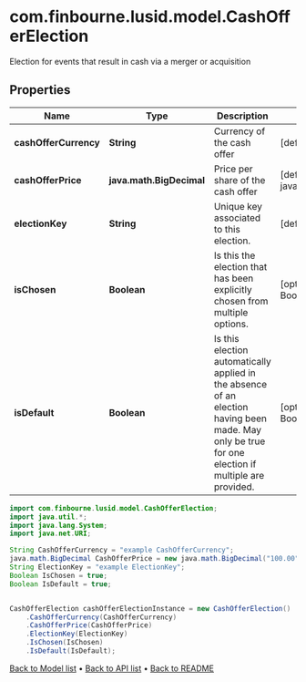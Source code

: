 # com.finbourne.lusid.model.CashOfferElection
Election for events that result in cash via a merger or acquisition

## Properties

Name | Type | Description | Notes
------------ | ------------- | ------------- | -------------
**cashOfferCurrency** | **String** | Currency of the cash offer | [default to String]
**cashOfferPrice** | **java.math.BigDecimal** | Price per share of the cash offer | [default to java.math.BigDecimal]
**electionKey** | **String** | Unique key associated to this election. | [default to String]
**isChosen** | **Boolean** | Is this the election that has been explicitly chosen from multiple options. | [optional] [default to Boolean]
**isDefault** | **Boolean** | Is this election automatically applied in the absence of an election having been made.  May only be true for one election if multiple are provided. | [optional] [default to Boolean]

```java
import com.finbourne.lusid.model.CashOfferElection;
import java.util.*;
import java.lang.System;
import java.net.URI;

String CashOfferCurrency = "example CashOfferCurrency";
java.math.BigDecimal CashOfferPrice = new java.math.BigDecimal("100.00");
String ElectionKey = "example ElectionKey";
Boolean IsChosen = true;
Boolean IsDefault = true;


CashOfferElection cashOfferElectionInstance = new CashOfferElection()
    .CashOfferCurrency(CashOfferCurrency)
    .CashOfferPrice(CashOfferPrice)
    .ElectionKey(ElectionKey)
    .IsChosen(IsChosen)
    .IsDefault(IsDefault);
```


[Back to Model list](../README.md#documentation-for-models) &#8226; [Back to API list](../README.md#documentation-for-api-endpoints) &#8226; [Back to README](../README.md)
